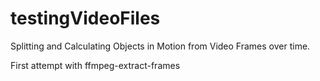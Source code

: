# testingVideoFiles
Splitting and Calculating Objects in Motion from Video Frames over time.

First attempt with ffmpeg-extract-frames

